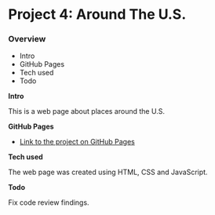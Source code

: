 # Project 4: Around The U.S.

### Overview
* Intro
* GitHub Pages
* Tech used
* Todo

**Intro**

This is a web page about places around the U.S.

**GitHub Pages**

* [Link to the project on GitHub Pages](https://maritesmilner.github.io/web_project_4/index.html)

**Tech used**

The web page was created using HTML, CSS and JavaScript.

**Todo**

Fix code review findings.
